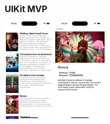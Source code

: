 
# UIKit MVP

<img src="s1.png" height="320" width="160"/>  <img src="s2.png" height="320" width="160"/> 

